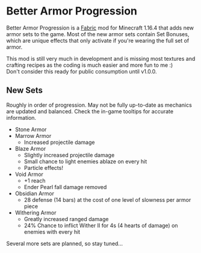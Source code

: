 # Better Armor Progression
Better Armor Progression is a [Fabric](https://fabricmc.net/) mod for Minecraft 1.16.4 that adds new armor sets to the game.
Most of the new armor sets contain Set Bonuses, which are unique effects that only activate if you're wearing the full set of armor.

This mod is still very much in development and is missing most textures and crafting recipes as the coding is much easier and more fun to me :)  
Don't consider this ready for public consumption until v1.0.0.

## New Sets
Roughly in order of progression. May not be fully up-to-date as mechanics are updated and balanced. Check the in-game tooltips for accurate information.
- Stone Armor
- Marrow Armor
  - Increased projectile damage
- Blaze Armor
  - Slightly increased projectile damage
  - Small chance to light enemies ablaze on every hit
  - Particle effects!
- Void Armor
  - +1 reach
  - Ender Pearl fall damage removed
- Obsidian Armor
  - 28 defense (14 bars) at the cost of one level of slowness per armor piece
- Withering Armor
  - Greatly increased ranged damage
  - 24% Chance to inflict Wither II for 4s (4 hearts of damage) on enemies with every hit

Several more sets are planned, so stay tuned...
